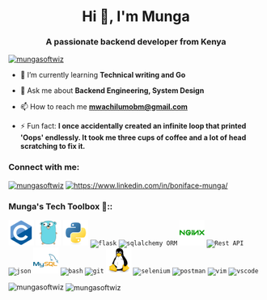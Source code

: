 <!--
**MungaSoftwiz/MungaSoftwiz** is a ✨ _special_ ✨ repository because its `README.md` (this file) appears on your GitHub profile.

Here are some ideas to get you started:

- 🔭 I’m currently working on ...
- 🌱 I’m currently learning ...
- 👯 I’m looking to collaborate on ...
- 🤔 I’m looking for help with ...
- 💬 Ask me about ...
- 📫 How to reach me: ...
- 😄 Pronouns: ...
- ⚡ Fun fact: ...
-->

<h1 align="center">Hi 👋, I'm Munga</h1>
<h3 align="center">A passionate backend developer from Kenya</h3>

<p align="left"> <a href="https://twitter.com/mungasoftwiz" target="blank"><img src="https://img.shields.io/twitter/follow/mungasoftwiz?logo=twitter&style=for-the-badge" alt="mungasoftwiz" /></a> </p>

- 🌱 I’m currently learning **Technical writing and Go**

- 💬 Ask me about **Backend Engineering, System Design**

- 📫 How to reach me **mwachilumobm@gmail.com**

- ⚡ Fun fact: **I once accidentally created an infinite loop that printed 'Oops' endlessly. It took me three cups of coffee and a lot of head scratching to fix it.**

<h3 align="left">Connect with me:</h3>
<p align="left">
<a href="https://twitter.com/mungasoftwiz" target="blank"><img align="center" src="https://raw.githubusercontent.com/rahuldkjain/github-profile-readme-generator/master/src/images/icons/Social/twitter.svg" alt="mungasoftwiz" height="30" width="40" /></a>
<a href="https://linkedin.com/in/https://www.linkedin.com/in/boniface-munga/" target="blank"><img align="center" src="https://raw.githubusercontent.com/rahuldkjain/github-profile-readme-generator/master/src/images/icons/Social/linked-in-alt.svg" alt="https://www.linkedin.com/in/boniface-munga/" height="30" width="40" /></a>
</p>

<h3 align="left">Munga's Tech Toolbox 🧰::</h3>
<p align="left">
  <code><img src="https://raw.githubusercontent.com/devicons/devicon/master/icons/c/c-original.svg" alt="c" title="C" height="50"/></code>
  <code><img src="https://raw.githubusercontent.com/devicons/devicon/master/icons/go/go-original.svg" alt="go" title="Go" height="50"/></code>
  <code><img src="https://raw.githubusercontent.com/devicons/devicon/master/icons/python/python-original.svg" alt="python" title="Python" height="50"/></code>
  <!-- Frameworks -->
  <code><img src="https://www.vectorlogo.zone/logos/pocoo_flask/pocoo_flask-icon.svg" alt="flask" title="Flask" height="50"/></code>
  <code><img src="https://www.sqlalchemy.org/img/sqla_logo.png" alt="sqlalchemy ORM" title="SQLAlchemy ORM" height="50"/></code>
  <!-- Backend Development -->
  <code><img src="https://raw.githubusercontent.com/devicons/devicon/master/icons/nginx/nginx-original.svg" alt="nginx" title="Nginx" height="50"/></code>
  <code><img src="https://cdn-icons-png.flaticon.com/512/2091/2091704.png" alt="Rest API" title="REST API" height="50"/></code>
  <code><img src="https://cdn-icons-png.flaticon.com/512/541/541488.png" alt="json" title="JSON" height="50"/></code>
  <!-- Databases -->
  <code><img src="https://raw.githubusercontent.com/devicons/devicon/master/icons/mysql/mysql-original-wordmark.svg" alt="mysql" title="MySQL" height="50"/></code>
  <!-- DevOps -->
  <code><img src="https://www.vectorlogo.zone/logos/gnu_bash/gnu_bash-icon.svg" alt="bash" title="Bash" height="50"/></code>
  <code><img src="https://www.vectorlogo.zone/logos/git-scm/git-scm-icon.svg" alt="git" title="Git" height="50"/></code>
  <code><img src="https://raw.githubusercontent.com/devicons/devicon/master/icons/linux/linux-original.svg" alt="linux" title="Linux" height="50"/></code>
  <!-- Testing -->
  <code><img src="https://raw.githubusercontent.com/detain/svg-logos/780f25886640cef088af994181646db2f6b1a3f8/svg/selenium-logo.svg" alt="selenium" title="Selenium" height="50"/></code>
  <!-- Others -->
  <code><img src="https://www.vectorlogo.zone/logos/getpostman/getpostman-icon.svg" alt="postman" title="Postman" height="50"/></code>
  <!-- Code Editors -->
  <code><img src="https://upload.wikimedia.org/wikipedia/commons/thumb/9/9f/Vimlogo.svg/1024px-Vimlogo.svg.png" alt="vim" title="Vim" height="50"/></code>
  <code><img src="https://cdn.worldvectorlogo.com/logos/visual-studio-code-1.svg" alt="vscode" title="VSCode" height="50"/></code>
</p>



<p><img align="left" src="https://github-readme-stats.vercel.app/api/top-langs?username=mungasoftwiz&show_icons=true&locale=en&layout=compact" alt="mungasoftwiz" /></p>

<p>&nbsp;<img align="center" src="https://github-readme-stats.vercel.app/api?username=mungasoftwiz&show_icons=true&locale=en" alt="mungasoftwiz" /></p>
